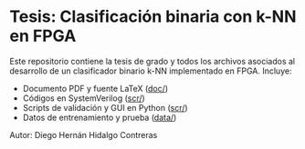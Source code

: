 # Tesis: Clasificación binaria con k-NN en FPGA

Este repositorio contiene la tesis de grado y todos los archivos asociados al desarrollo de un clasificador binario k-NN implementado en FPGA. Incluye:

- Documento PDF y fuente LaTeX ([doc/](doc/))
- Códigos en SystemVerilog ([scr/](src/))
- Scripts de validación y GUI en Python ([scr/](scripts/))
- Datos de entrenamiento y prueba ([data/](data/))

Autor: Diego Hernán Hidalgo Contreras
